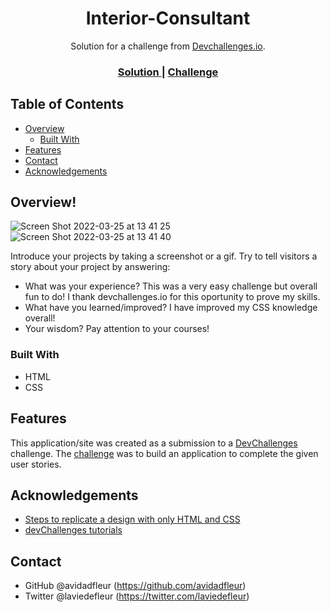 <!-- Please update value in the {}  -->

<h1 align="center">Interior-Consultant</h1>

<div align="center">
   Solution for a challenge from  <a href="http://devchallenges.io" target="_blank">Devchallenges.io</a>.
</div>

<div align="center">
  <h3>
    <a href="https://avidadfleur.github.io/404-not-found/">
      Solution
    </a>
    <span> | </span>
    <a href="https://devchallenges.io/challenges/wBunSb7FPrIepJZAg0sY">
      Challenge
    </a>
  </h3>
</div>

<!-- TABLE OF CONTENTS -->

## Table of Contents

- [Overview](#overview)
  - [Built With](#built-with)
- [Features](#features)
- [Contact](#contact)
- [Acknowledgements](#acknowledgements)

<!-- OVERVIEW -->

## Overview! 

![Screen Shot 2022-03-25 at 13 41 25](https://user-images.githubusercontent.com/86981532/160930696-045b30af-a444-4e6c-906d-bb490de2c382.png)
![Screen Shot 2022-03-25 at 13 41 40](https://user-images.githubusercontent.com/86981532/160930699-9ec148f0-ac53-4fb2-809e-2e9dd1f09a99.png)


Introduce your projects by taking a screenshot or a gif. Try to tell visitors a story about your project by answering:

- What was your experience?
  This was a very easy challenge but overall fun to do! I thank devchallenges.io for this oportunity to prove my skills.
- What have you learned/improved?
  I have improved my CSS knowledge overall!
- Your wisdom?
  Pay attention to your courses!

### Built With

<!-- This section should list any major frameworks that you built your project using. Here are a few examples.-->

- HTML
- CSS

## Features

<!-- List the features of your application or follow the template. Don't share the figma file here :) -->

This application/site was created as a submission to a [DevChallenges](https://devchallenges.io/challenges) challenge. The [challenge](https://devchallenges.io/challenges/Jymh2b2FyebRTUljkNcb) was to build an application to complete the given user stories.

## Acknowledgements

<!-- This section should list any articles or add-ons/plugins that helps you to complete the project. This is optional but it will help you in the future. For exmpale -->

- [Steps to replicate a design with only HTML and CSS](https://devchallenges-blogs.web.app/how-to-replicate-design/)
- [devChallenges tutorials](https://devchallenges.io)

## Contact

- GitHub @avidadfleur (https://github.com/avidadfleur)
- Twitter @laviedefleur (https://twitter.com/laviedefleur)
